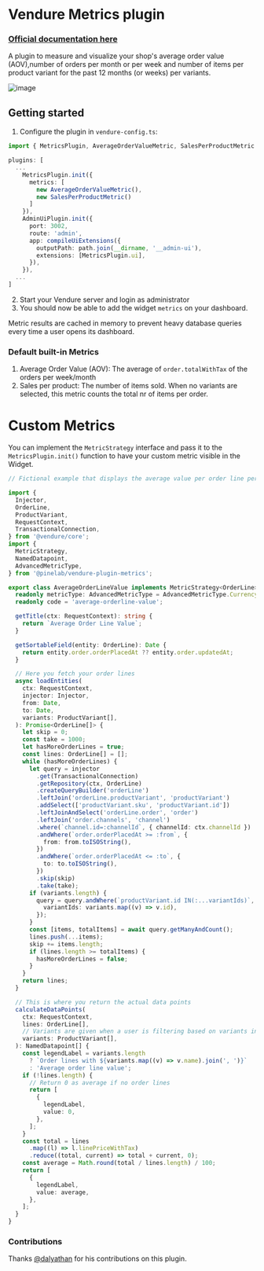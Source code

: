 # Vendure Metrics plugin

### [Official documentation here](https://pinelab-plugins.com/plugin/vendure-plugin-metrics)

A plugin to measure and visualize your shop's average order value (AOV),number of orders per
month or per week and number of items per product variant for the past 12 months (or weeks) per variants.

![image](https://user-images.githubusercontent.com/6604455/236404288-e55c37ba-9508-43e6-a54c-2eb7b3cd36ee.png)

## Getting started

1. Configure the plugin in `vendure-config.ts`:

```ts
import { MetricsPlugin, AverageOrderValueMetric, SalesPerProductMetric } from "@pinelab/vendure-plugin-metrics";

plugins: [
  ...
    MetricsPlugin.init({
      metrics: [
        new AverageOrderValueMetric(),
        new SalesPerProductMetric()
      ]
    }),
    AdminUiPlugin.init({
      port: 3002,
      route: 'admin',
      app: compileUiExtensions({
        outputPath: path.join(__dirname, '__admin-ui'),
        extensions: [MetricsPlugin.ui],
      }),
    }),
  ...
]
```

2. Start your Vendure server and login as administrator
3. You should now be able to add the widget `metrics` on your dashboard.

Metric results are cached in memory to prevent heavy database queries every time a user opens its dashboard.

### Default built-in Metrics

1. Average Order Value (AOV): The average of `order.totalWithTax` of the orders per week/month
2. Sales per product: The number of items sold. When no variants are selected, this metric counts the total nr of items per order.

# Custom Metrics

You can implement the `MetricStrategy` interface and pass it to the `MetricsPlugin.init()` function to have your custom metric visible in the Widget.

```ts
// Fictional example that displays the average value per order line per month in a chart

import {
  Injector,
  OrderLine,
  ProductVariant,
  RequestContext,
  TransactionalConnection,
} from '@vendure/core';
import {
  MetricStrategy,
  NamedDatapoint,
  AdvancedMetricType,
} from '@pinelab/vendure-plugin-metrics';

export class AverageOrderLineValue implements MetricStrategy<OrderLine> {
  readonly metricType: AdvancedMetricType = AdvancedMetricType.Currency;
  readonly code = 'average-orderline-value';

  getTitle(ctx: RequestContext): string {
    return `Average Order Line Value`;
  }

  getSortableField(entity: OrderLine): Date {
    return entity.order.orderPlacedAt ?? entity.order.updatedAt;
  }

  // Here you fetch your order lines
  async loadEntities(
    ctx: RequestContext,
    injector: Injector,
    from: Date,
    to: Date,
    variants: ProductVariant[],
  ): Promise<OrderLine[]> {
    let skip = 0;
    const take = 1000;
    let hasMoreOrderLines = true;
    const lines: OrderLine[] = [];
    while (hasMoreOrderLines) {
      let query = injector
        .get(TransactionalConnection)
        .getRepository(ctx, OrderLine)
        .createQueryBuilder('orderLine')
        .leftJoin('orderLine.productVariant', 'productVariant')
        .addSelect(['productVariant.sku', 'productVariant.id'])
        .leftJoinAndSelect('orderLine.order', 'order')
        .leftJoin('order.channels', 'channel')
        .where(`channel.id=:channelId`, { channelId: ctx.channelId })
        .andWhere(`order.orderPlacedAt >= :from`, {
          from: from.toISOString(),
        })
        .andWhere(`order.orderPlacedAt <= :to`, {
          to: to.toISOString(),
        })
        .skip(skip)
        .take(take);
      if (variants.length) {
        query = query.andWhere(`productVariant.id IN(:...variantIds)`, {
          variantIds: variants.map((v) => v.id),
        });
      }
      const [items, totalItems] = await query.getManyAndCount();
      lines.push(...items);
      skip += items.length;
      if (lines.length >= totalItems) {
        hasMoreOrderLines = false;
      }
    }
    return lines;
  }

  // This is where you return the actual data points
  calculateDataPoints(
    ctx: RequestContext,
    lines: OrderLine[],
    // Variants are given when a user is filtering based on variants in the chart widget
    variants: ProductVariant[],
  ): NamedDatapoint[] {
    const legendLabel = variants.length
      ? `Order lines with ${variants.map((v) => v.name).join(', ')}`
      : 'Average order line value';
    if (!lines.length) {
      // Return 0 as average if no order lines
      return [
        {
          legendLabel,
          value: 0,
        },
      ];
    }
    const total = lines
      .map((l) => l.linePriceWithTax)
      .reduce((total, current) => total + current, 0);
    const average = Math.round(total / lines.length) / 100;
    return [
      {
        legendLabel,
        value: average,
      },
    ];
  }
}
```

### Contributions

Thanks [@dalyathan](https://github.com/dalyathan) for his contributions on this plugin.
